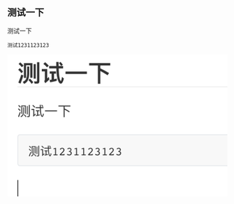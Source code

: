 ## 测试一下
测试一下

```
测试1231123123
```

![image-20230830224148854](./assets/image-20230830224148854.png)